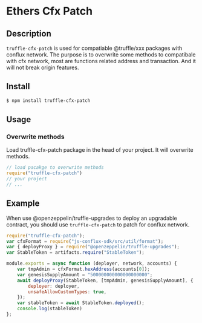 # Ethers Cfx Patch 

## Description

`truffle-cfx-patch` is used for compatiable @truffle/xxx packages with conflux network. The purpose is to overwrite some methods to compatibale with cfx network, most are functions related address and transaction. And it will not break origin features.

## Install
```sh
$ npm install truffle-cfx-patch
```
## Usage

### Overwrite methods
Load truffle-cfx-patch package in the head of your project. It will overwrite methods.
```js
// load pacakge to overwrite methods
require("truffle-cfx-patch")
// your project
// ...
```

## Example
When use @openzeppelin/truffle-upgrades to deploy an upgradable contract, you should use `truffle-cfx-patch` to patch for conflux network.

```js
require("truffle-cfx-patch");
var cfxFormat = require("js-conflux-sdk/src/util/format");
var { deployProxy } = require("@openzeppelin/truffle-upgrades");
var StableToken = artifacts.require("StableToken");

module.exports = async function (deployer, network, accounts) {
    var tmpAdmin = cfxFormat.hexAddress(accounts[0]);
    var genesisSupplyAmount = "500000000000000000000";
    await deployProxy(StableToken, [tmpAdmin, genesisSupplyAmount], {
        deployer: deployer,
        unsafeAllowCustomTypes: true,
    });
    var stableToken = await StableToken.deployed();
    console.log(stableToken)
};

```